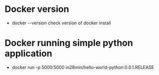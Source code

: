 # Docker version
 - docker --version         check version of docker install


# Docker running simple python application
 - docker run -p 5000:5000 in28min/hello-world-python:0.0.1.RELEASE             
